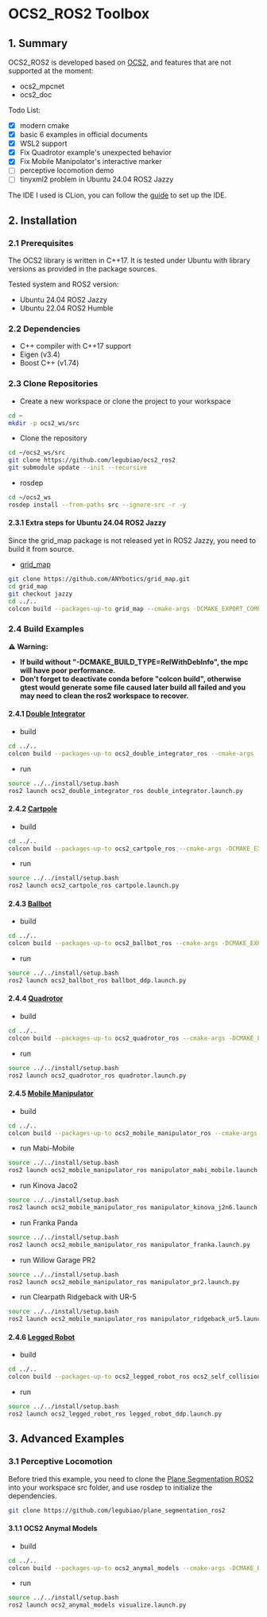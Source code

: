 # OCS2_ROS2 Toolbox

## 1. Summary
OCS2_ROS2 is developed based on [OCS2](https://github.com/leggedrobotics/ocs2), and features that are not supported at the moment:

* ocs2_mpcnet
* ocs2_doc

Todo List:
- [x] modern cmake
- [x] basic 6 examples in official documents
- [x] WSL2 support
- [x] Fix Quadrotor example's unexpected behavior
- [x] Fix Mobile Manipolator's interactive marker
- [ ] perceptive locomotion demo
- [ ] tinyxml2 problem in Ubuntu 24.04 ROS2 Jazzy

The IDE I used is CLion, you can follow the [guide](https://www.jetbrains.com/help/clion/ros2-tutorial.html) to set up the IDE.

## 2. Installation
### 2.1 Prerequisites
The OCS2 library is written in C++17. It is tested under Ubuntu with library versions as provided in the package sources.

Tested system and ROS2 version:
* Ubuntu 24.04 ROS2 Jazzy
* Ubuntu 22.04 ROS2 Humble

### 2.2 Dependencies
* C++ compiler with C++17 support
* Eigen (v3.4)
* Boost C++ (v1.74)

### 2.3 Clone Repositories
* Create a new workspace or clone the project to your workspace
```bash
cd ~
mkdir -p ocs2_ws/src
```
* Clone the repository

```bash
cd ~/ocs2_ws/src
git clone https://github.com/legubiao/ocs2_ros2
git submodule update --init --recursive
```
* rosdep
```bash
cd ~/ocs2_ws
rosdep install --from-paths src --ignore-src -r -y
```

#### 2.3.1 Extra steps for Ubuntu 24.04 ROS2 Jazzy
Since the grid_map package is not released yet in ROS2 Jazzy, you need to build it from source. 
* [grid_map](https://github.com/ANYbotics/grid_map)
```bash
git clone https://github.com/ANYbotics/grid_map.git
cd grid_map
git checkout jazzy
cd ../..
colcon build --packages-up-to grid_map --cmake-args -DCMAKE_EXPORT_COMPILE_COMMANDS=ON -DCMAKE_BUILD_TYPE=RelWithDebInfo
```
### 2.4 Build Examples
**⚠️ Warning:**

* **If build without "-DCMAKE_BUILD_TYPE=RelWithDebInfo", the mpc will have poor performance.**
* **Don't forget to deactivate conda before "colcon build", otherwise gtest would generate some file caused later build all failed and you may need to clean the ros2 workspace to recover.**


#### 2.4.1 [Double Integrator](https://leggedrobotics.github.io/ocs2/robotic_examples.html#double-integrator)

* build
```bash
cd ../..
colcon build --packages-up-to ocs2_double_integrator_ros --cmake-args -DCMAKE_EXPORT_COMPILE_COMMANDS=ON -DCMAKE_BUILD_TYPE=RelWithDebInfo
```
* run
```bash
source ../../install/setup.bash
ros2 launch ocs2_double_integrator_ros double_integrator.launch.py
```

#### 2.4.2 [Cartpole](https://leggedrobotics.github.io/ocs2/robotic_examples.html#cartpole)

* build
```bash
cd ../..
colcon build --packages-up-to ocs2_cartpole_ros --cmake-args -DCMAKE_EXPORT_COMPILE_COMMANDS=ON -DCMAKE_BUILD_TYPE=RelWithDebInfo
```
* run
```bash
source ../../install/setup.bash
ros2 launch ocs2_cartpole_ros cartpole.launch.py
```


#### 2.4.3 [Ballbot](https://leggedrobotics.github.io/ocs2/robotic_examples.html#ballbot)

* build
```bash
cd ../..
colcon build --packages-up-to ocs2_ballbot_ros --cmake-args -DCMAKE_EXPORT_COMPILE_COMMANDS=ON -DCMAKE_BUILD_TYPE=RelWithDebInfo
```
* run
```bash
source ../../install/setup.bash
ros2 launch ocs2_ballbot_ros ballbot_ddp.launch.py
```

#### 2.4.4 [Quadrotor](https://leggedrobotics.github.io/ocs2/robotic_examples.html#quadrotor)

* build
```bash
cd ../..
colcon build --packages-up-to ocs2_quadrotor_ros --cmake-args -DCMAKE_EXPORT_COMPILE_COMMANDS=ON -DCMAKE_BUILD_TYPE=RelWithDebInfo
```
* run
```bash
source ../../install/setup.bash
ros2 launch ocs2_quadrotor_ros quadrotor.launch.py
```

#### 2.4.5 [Mobile Manipulator](https://leggedrobotics.github.io/ocs2/robotic_examples.html#mobile-manipulator)

* build
```bash
cd ../..
colcon build --packages-up-to ocs2_mobile_manipulator_ros --cmake-args -DCMAKE_EXPORT_COMPILE_COMMANDS=ON -DCMAKE_BUILD_TYPE=RelWithDebInfo
```
* run Mabi-Mobile
```bash
source ../../install/setup.bash
ros2 launch ocs2_mobile_manipulator_ros manipulator_mabi_mobile.launch.py
```
* run Kinova Jaco2
```bash
source ../../install/setup.bash
ros2 launch ocs2_mobile_manipulator_ros manipulator_kinova_j2n6.launch.py
```
* run Franka Panda
```bash
source ../../install/setup.bash
ros2 launch ocs2_mobile_manipulator_ros manipulator_franka.launch.py
```
* run Willow Garage PR2
```bash
source ../../install/setup.bash
ros2 launch ocs2_mobile_manipulator_ros manipulator_pr2.launch.py
```
* run Clearpath Ridgeback with UR-5
```bash
source ../../install/setup.bash
ros2 launch ocs2_mobile_manipulator_ros manipulator_ridgeback_ur5.launch.py 
```


#### 2.4.6 [Legged Robot](https://leggedrobotics.github.io/ocs2/robotic_examples.html#legged-robot)
* build
```bash
cd ../..
colcon build --packages-up-to ocs2_legged_robot_ros ocs2_self_collision_visualization --cmake-args -DCMAKE_EXPORT_COMPILE_COMMANDS=ON -DCMAKE_BUILD_TYPE=RelWithDebInfo
```
* run
```bash
source ../../install/setup.bash
ros2 launch ocs2_legged_robot_ros legged_robot_ddp.launch.py
```

## 3. Advanced Examples

### 3.1 Perceptive Locomotion

Before tried this example, you need to clone the [Plane Segmentation ROS2](https://github.com/legubiao/plane_segmentation_ros2) into your workspace src folder, and use rosdep to initialize the dependencies.
```bash
git clone https://github.com/legubiao/plane_segmentation_ros2
```

#### 3.1.1 OCS2 Anymal Models 
* build
```bash
cd ../..
colcon build --packages-up-to ocs2_anymal_models --cmake-args -DCMAKE_EXPORT_COMPILE_COMMANDS=ON -DCMAKE_BUILD_TYPE=RelWithDebInfo
```
* run
```bash
source ../../install/setup.bash
ros2 launch ocs2_anymal_models visualize.launch.py
```